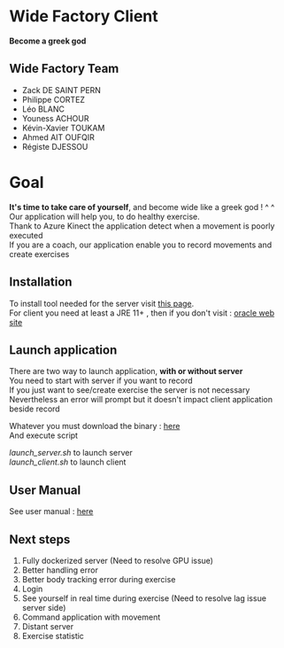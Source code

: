 # Wide Factory Client

**Become a greek god**

## Wide Factory Team
* Zack DE SAINT PERN
* Philippe CORTEZ
* Léo BLANC
* Youness ACHOUR
* Kévin-Xavier TOUKAM
* Ahmed AIT OUFQIR
* Régiste DJESSOU


# Goal 
**It's time to take care of yourself**, and become wide like a greek god ! ^ ^  
Our application will help you, to do healthy exercise.  
Thank to Azure Kinect the application detect when a movement is poorly executed  
If you are a coach, our application enable you to record movements and create exercises  


## Installation

To install tool needed for the server visit <a href=https://github.com/Philippe-CORTEZ/Wide_Factory_Serveur_Local/blob/develop/installation/installation_procedure.md>this page</a>.  
For client you need at least a JRE 11+ , then if you don't visit : <a href=https://docs.oracle.com/goldengate/1212/gg-winux/GDRAD/java.htm#BGBFJHAB> oracle web site </a>  


## Launch application

There are two way to launch application, **with or without server**  
You need to start with server if you want to record  
If you just want to see/create exercise the server is not necessary  
Nevertheless an error will prompt but it doesn't impact client application beside record    


Whatever you must download the binary : <a href=#>here</a>  
And execute script  

*launch_server.sh* to launch server  
*launch_client.sh* to launch client


## User Manual

See user manual : <a href=#>here</a>    


## Next steps

1. Fully dockerized server (Need to resolve GPU issue)
2. Better handling error
3. Better body tracking error during exercise
4. Login
5. See yourself in real time during exercise (Need to resolve lag issue server side)
6. Command application with movement
7. Distant server
8. Exercise statistic